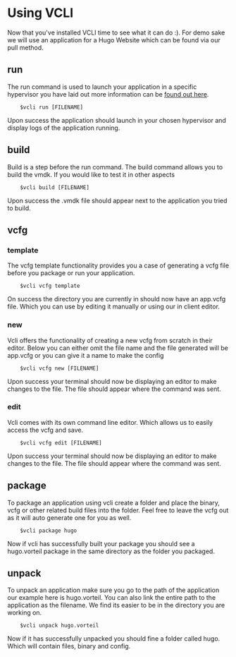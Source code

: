 # Using VCLI

Now that you've installed VCLI time to see what it can do :).
For demo sake we will use an application for a Hugo Website which can be found via our pull method.

## run
The run command is used to launch your application in a specific hypervisor you have laid out more information can be [found out here](quickstart.md).

		$vcli run [FILENAME]

Upon success the application should launch in your chosen hypervisor and display logs of the application running.
## build
Build is a step before the run command. The build command allows you to build the vmdk. If you would like to test it in other aspects

		$vcli build [FILENAME]

Upon success the .vmdk file should appear next to the application you tried to build.
## vcfg
### template
The vcfg template functionality provides you a case of generating a vcfg file before you package or run your application.

		$vcli vcfg template

On success the directory you are currently in should now have an app.vcfg file. Which you can use by editing it manually or using our in client editor.
### new
Vcli offers the functionality of creating a new vcfg from scratch in their editor. Below you can either omit the file name and the file generated will be app.vcfg or you can give it a name to make the config

		$vcli vcfg new [FILENAME]

Upon success your terminal should now be displaying an editor to make changes to the file. The file should appear where the command was sent.

### edit
Vcli comes with its own command line editor. Which allows us to easily access the vcfg and save.

		$vcli vcfg edit [FILENAME]

Upon success your terminal should now be displaying an editor to make changes to the file. The file should appear where the command was sent.

## package
To package an application using vcli create a folder and place the binary, vcfg or other related build files into the folder. Feel free to leave the vcfg out as it will auto generate one for you as well.

 		$vcli package hugo

Now if vcli has successfully built your package you should see a hugo.vorteil package in the same directory as the folder you packaged.
## unpack
To unpack an application make sure you go to the path of the application our example here is hugo.vorteil. You can also link the entire path to the application as the filename. We find its easier to be in the directory you are working on.

		$vcli unpack hugo.vorteil

Now if it has successfully unpacked you should fine a folder called hugo. Which will contain files, binary and config.
